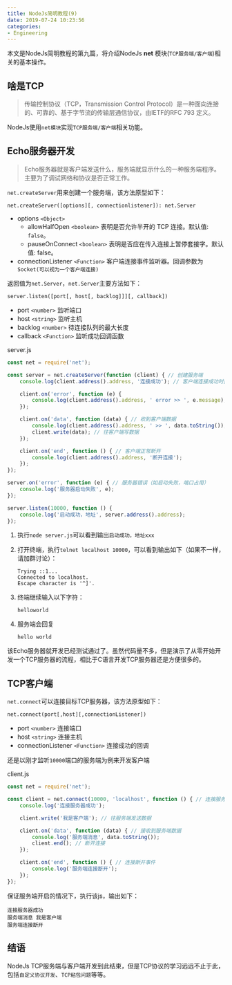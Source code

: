 ```yaml
---
title: NodeJs简明教程(9)
date: 2019-07-24 10:23:56
categories:
- Engineering
---
```


本文是NodeJs简明教程的第九篇，将介绍NodeJs **net** 模块(`TCP服务端/客户端`)相关的基本操作。

## 啥是TCP

> 传输控制协议（TCP，Transmission Control Protocol）是一种面向连接的、可靠的、基于字节流的传输层通信协议，由IETF的RFC 793 定义。

NodeJs使用`net模块`实现`TCP服务端/客户端`相关功能。

## Echo服务器开发

> Echo服务器就是客户端发送什么，服务端就显示什么的一种服务端程序。主要为了调试网络和协议是否正常工作。

`net.createServer`用来创建一个服务端，该方法原型如下：

`net.createServer([options][, connectionlistener]): net.Server`

+ options `<Object>`
  + allowHalfOpen `<boolean>` 表明是否允许半开的 TCP 连接。默认值: `false`。
  + pauseOnConnect `<boolean>` 表明是否应在传入连接上暂停套接字。默认值: false。
+ connectionListener `<Function>` 客户端连接事件监听器。回调参数为`Socket(可以视为一个客户端连接)`

返回值为`net.Server`，`net.Server`主要方法如下：

`server.listen([port[, host[, backlog]]][, callback])`

+ port `<number>` 监听端口
+ host `<string>` 监听主机
+ backlog `<number>` 待连接队列的最大长度
+ callback `<Function>` 监听成功回调函数

server.js

```js
const net = require('net');

const server = net.createServer(function (client) { // 创建服务端
    console.log(client.address().address, '连接成功'); // 客户端连接成功时打印客户端地址

    client.on('error', function (e) {
        console.log(client.address().address, ' error >> ', e.message); // 连接错误时（如客户端异常断开）
    });

    client.on('data', function (data) { // 收到客户端数据
        console.log(client.address().address, ' >> ', data.toString());
        client.write(data); // 往客户端写数据
    });

    client.on('end', function () { // 客户端正常断开
        console.log(client.address().address, '断开连接');
    });
});

server.on('error', function (e) { // 服务器错误（如启动失败，端口占用）
    console.log('服务器启动失败', e);
});

server.listen(10000, function () {
    console.log('启动成功，地址', server.address().address);
});
```

1. 执行`node server.js`可以看到输出`启动成功，地址xxx`
2. 打开终端，执行`telnet localhost 10000`，可以看到输出如下（如果不一样，请加群讨论）：

    ```text
    Trying ::1...
    Connected to localhost.
    Escape character is '^]'.
    ```

3. 终端继续输入以下字符：
   
    ```text
    helloworld
    ```

4. 服务端会回复

    ```text
    hello world
    ```

该Echo服务器就开发已经测试通过了。虽然代码量不多，但是演示了从零开始开发一个TCP服务器的流程，相比于C语言开发TCP服务器还是方便很多的。

## TCP客户端

`net.connect`可以连接目标TCP服务器，该方法原型如下：

`net.connect(port[,host][,connectionListener])`

+ port `<number>` 连接端口
+ host `<string>` 连接主机
+ connectionListener `<Function>` 连接成功的回调

还是以刚才监听`10000`端口的服务端为例来开发客户端

client.js

```js
const net = require('net');

const client = net.connect(10000, 'localhost', function () { // 连接服务器
    console.log('连接服务器成功');

    client.write('我是客户端'); // 往服务端发送数据

    client.on('data', function (data) { // 接收到服务端数据
        console.log('服务端消息', data.toString());
        client.end(); // 断开连接
    });

    client.on('end', function () { // 连接断开事件
        console.log('服务端连接断开');
    });
});
```

保证服务端开启的情况下，执行该js，输出如下：

```text
连接服务器成功
服务端消息 我是客户端
服务端连接断开
```

## 结语

NodeJs TCP服务端与客户端开发到此结束，但是TCP协议的学习远远不止于此，包括`自定义协议开发`、`TCP粘包问题`等等。
